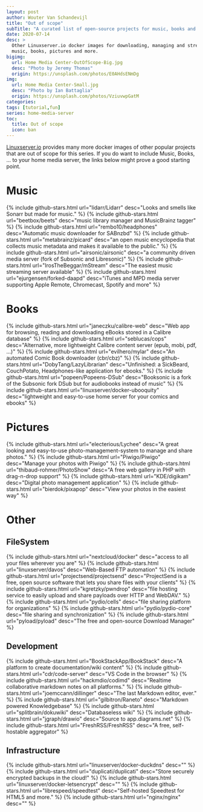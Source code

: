 ```yaml
---
layout: post
author: Wouter Van Schandevijl
title: "Out of scope"
subTitle: "A curated list of open-source projects for music, books and pictures"
date: 2020-07-14
desc: >
  Other Linuxserver.io docker images for downloading, managing and streaming
  music, books, pictures and more.
bigimg:
  url: Home Media Center-OutOfScope-Big.jpg
  desc: "Photo by Jeremy Thomas"
  origin: https://unsplash.com/photos/E0AHdsENmDg
img:
  url: Home Media Center-Small.jpg
  desc: "Photo by Ian Battaglia"
  origin: https://unsplash.com/photos/VziuvwpGatM
categories: 
tags: [tutorial,fun]
series: home-media-server
toc:
  title: Out of scope
  icon: ban
---
```


[Linuxserver.io](https://linuxserver.io) provides many more docker images of other popular projects
that are out of scope for this series. If you do want to include Music, Books, ... to your home media
server, the links below might prove a good starting point.

<!--more-->



# Music

{% include github-stars.html url="lidarr/Lidarr" desc="Looks and smells like Sonarr but made for music." %}
{% include github-stars.html url="beetbox/beets" desc="music library manager and MusicBrainz tagger" %}
{% include github-stars.html url="rembo10/headphones" desc="Automatic music downloader for SABnzbd" %}
{% include github-stars.html url="metabrainz/picard" desc="an open music encyclopedia that collects music metadata and makes it available to the public." %}
{% include github-stars.html url="airsonic/airsonic" desc="a community driven media server (fork of Subsonic and Libresonic)" %}
{% include github-stars.html url="IrosTheBeggar/mStream" desc="The easiest music streaming server available" %}
{% include github-stars.html url="ejurgensen/forked-daapd" desc="iTunes and MPD media server supporting Apple Remote, Chromecast, Spotify and more" %}


# Books

{% include github-stars.html url="janeczku/calibre-web" desc="Web app for browsing, reading and downloading eBooks stored in a Calibre database" %}
{% include github-stars.html url="seblucas/cops" desc="Alternative, more lightweight Calibre content server (epub, mobi, pdf, ...)" %}
{% include github-stars.html url="evilhero/mylar" desc="An automated Comic Book downloader (cbr/cbz)" %}
{% include github-stars.html url="DobyTang/LazyLibrarian" desc="Unfinished: a SickBeard, CouchPotato, Headphones-like application for ebooks." %}
{% include github-stars.html url="popeen/Popeens-DSub" desc="Booksonic is a fork of the Subsonic fork DSub but for audiobooks instead of music" %}
{% include github-stars.html url="linuxserver/docker-ubooquity" desc="lightweight and easy-to-use home server for your comics and ebooks" %}


# Pictures

{% include github-stars.html url="electerious/Lychee" desc="A great looking and easy-to-use photo-management-system to manage and share photos." %}
{% include github-stars.html url="Piwigo/Piwigo" desc="Manage your photos with Piwigo" %}
{% include github-stars.html url="thibaud-rohmer/PhotoShow" desc="A free web gallery in PHP with drag-n-drop support" %}
{% include github-stars.html url="KDE/digikam" desc="Digital photo management application" %}
{% include github-stars.html url="bierdok/pixapop" desc="View your photos in the easiest way" %}


# Other

## FileSystem

{% include github-stars.html url="nextcloud/docker" desc="access to all your files wherever you are" %}
{% include github-stars.html url="linuxserver/davos" desc="Web-Based FTP automation" %}
{% include github-stars.html url="projectsend/projectsend" desc="ProjectSend is a free, open source software that lets you share files with your clients" %}
{% include github-stars.html url="kgretzky/pwndrop" desc="file hosting service to easily upload and share payloads over HTTP and WebDAV." %}
{% include github-stars.html url="pydio/cells" desc="file sharing platform for organizations" %}
{% include github-stars.html url="pydio/pydio-core" desc="file sharing and synchronization" %}
{% include github-stars.html url="pyload/pyload" desc="The free and open-source Download Manager" %}


## Development

<!-- TODO: Markdown can be its own blog post? What Markdown editor? -->
{% include github-stars.html url="BookStackApp/BookStack" desc="A platform to create documentation/wiki content" %}
{% include github-stars.html url="cdr/code-server" desc="VS Code in the browser" %}
{% include github-stars.html url="hackmdio/codimd" desc="Realtime collaborative markdown notes on all platforms." %}
{% include github-stars.html url="joemccann/dillinger" desc="The last Markdown editor, ever." %}
{% include github-stars.html url="gilbitron/Raneto" desc="Markdown powered Knowledgebase" %}
{% include github-stars.html url="splitbrain/dokuwiki" desc="Databaseless wiki" %}
{% include github-stars.html url="jgraph/drawio" desc="Source to app.diagrams.net" %}
{% include github-stars.html url="FreshRSS/FreshRSS" desc="A free, self-hostable aggregator" %}


## Infrastructure

{% include github-stars.html url="linuxserver/docker-duckdns" desc="" %}
{% include github-stars.html url="duplicati/duplicati" desc="Store securely encrypted backups in the cloud!" %}
{% include github-stars.html url="linuxserver/docker-letsencrypt" desc="" %}
{% include github-stars.html url="librespeed/speedtest" desc="Self-hosted Speedtest for HTML5 and more." %}
{% include github-stars.html url="nginx/nginx" desc="" %}
